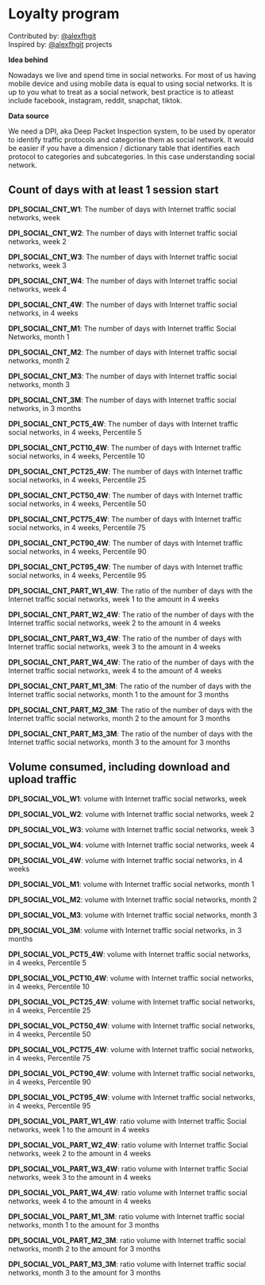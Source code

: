 # Loyalty program

Contributed by: [@alexfhgit](https://github.com/alexfhgit)<br> 
Inspired by: [@alexfhgit](https://github.com/alexfhgit) projects <br>

**Idea behind**

Nowadays we live and spend time in social networks. For most of us having mobile device and using mobile data is equal to using social networks. It is up to you what to treat as a social network, best practice is to atleast include facebook, instagram, reddit, snapchat, tiktok.

**Data source**

We need a DPI, aka Deep Packet Inspection system, to be used by operator to identify traffic protocols and categorise them as social network. It would be easier if you have a dimension / dictionary table that identifies each protocol to categories and subcategories. In this case understanding social network.

## Count of days with at least 1 session start
**DPI_SOCIAL_CNT_W1**:	The number of days with Internet traffic social networks, week

**DPI_SOCIAL_CNT_W2**:	The number of days with Internet traffic social networks, week 2

**DPI_SOCIAL_CNT_W3**:	The number of days with Internet traffic social networks, week 3

**DPI_SOCIAL_CNT_W4**:	The number of days with Internet traffic social networks, week 4

**DPI_SOCIAL_CNT_4W**:	The number of days with Internet traffic social networks, in 4 weeks

**DPI_SOCIAL_CNT_M1**:	The number of days with Internet traffic Social Networks, month 1

**DPI_SOCIAL_CNT_M2**:	The number of days with Internet traffic social networks, month 2

**DPI_SOCIAL_CNT_M3**:	The number of days with Internet traffic social networks, month 3

**DPI_SOCIAL_CNT_3M**:	The number of days with Internet traffic social networks, in 3 months

**DPI_SOCIAL_CNT_PCT5_4W**:	The number of days with Internet traffic social networks, in 4 weeks, Percentile 5

**DPI_SOCIAL_CNT_PCT10_4W**:	The number of days with Internet traffic social networks, in 4 weeks, Percentile 10

**DPI_SOCIAL_CNT_PCT25_4W**:	The number of days with Internet traffic social networks, in 4 weeks, Percentile 25

**DPI_SOCIAL_CNT_PCT50_4W**:	The number of days with Internet traffic social networks, in 4 weeks, Percentile 50

**DPI_SOCIAL_CNT_PCT75_4W**:	The number of days with Internet traffic social networks, in 4 weeks, Percentile 75

**DPI_SOCIAL_CNT_PCT90_4W**:	The number of days with Internet traffic social networks, in 4 weeks, Percentile 90

**DPI_SOCIAL_CNT_PCT95_4W**:	The number of days with Internet traffic social networks, in 4 weeks, Percentile 95

**DPI_SOCIAL_CNT_PART_W1_4W**:	The ratio of the number of days with the Internet traffic social networks, week 1 to the amount in 4 weeks

**DPI_SOCIAL_CNT_PART_W2_4W**:	The ratio of the number of days with the Internet traffic social networks, week 2 to the amount in 4 weeks

**DPI_SOCIAL_CNT_PART_W3_4W**:	The ratio of the number of days with Internet traffic social networks, week 3 to the amount in 4 weeks

**DPI_SOCIAL_CNT_PART_W4_4W**:	The ratio of the number of days with the Internet traffic social networks, week 4 to the amount of 4 weeks

**DPI_SOCIAL_CNT_PART_M1_3M**:	The ratio of the number of days with the Internet traffic social networks, month 1 to the amount for 3 months

**DPI_SOCIAL_CNT_PART_M2_3M**:	The ratio of the number of days with the Internet traffic social networks, month 2 to the amount for 3 months

**DPI_SOCIAL_CNT_PART_M3_3M**:	The ratio of the number of days with the Internet traffic social networks, month 3 to the amount for 3 months


## Volume consumed, including download and upload traffic
**DPI_SOCIAL_VOL_W1**:	volume with Internet traffic social networks, week

**DPI_SOCIAL_VOL_W2**:	volume with Internet traffic social networks, week 2

**DPI_SOCIAL_VOL_W3**:	volume with Internet traffic social networks, week 3

**DPI_SOCIAL_VOL_W4**:	volume with Internet traffic social networks, week 4

**DPI_SOCIAL_VOL_4W**:	volume with Internet traffic social networks, in 4 weeks

**DPI_SOCIAL_VOL_M1**:	volume with Internet traffic social networks, month 1

**DPI_SOCIAL_VOL_M2**:	volume with Internet traffic social networks, month 2

**DPI_SOCIAL_VOL_M3**:	volume with Internet traffic social networks, month 3

**DPI_SOCIAL_VOL_3M**:	volume with Internet traffic social networks, in 3 months

**DPI_SOCIAL_VOL_PCT5_4W**:	volume with Internet traffic social networks, in 4 weeks, Percentile 5

**DPI_SOCIAL_VOL_PCT10_4W**:	volume with Internet traffic social networks, in 4 weeks, Percentile 10

**DPI_SOCIAL_VOL_PCT25_4W**:	volume with Internet traffic social networks, in 4 weeks, Percentile 25

**DPI_SOCIAL_VOL_PCT50_4W**:	volume with Internet traffic social networks, in 4 weeks, Percentile 50

**DPI_SOCIAL_VOL_PCT75_4W**:	volume with Internet traffic social networks, in 4 weeks, Percentile 75

**DPI_SOCIAL_VOL_PCT90_4W**:	volume with Internet traffic social networks, in 4 weeks, Percentile 90

**DPI_SOCIAL_VOL_PCT95_4W**:	volume with Internet traffic social networks, in 4 weeks, Percentile 95

**DPI_SOCIAL_VOL_PART_W1_4W**:	ratio volume with Internet traffic Social networks, week 1 to the amount in 4 weeks

**DPI_SOCIAL_VOL_PART_W2_4W**:	ratio volume with Internet traffic Social networks, week 2 to the amount in 4 weeks

**DPI_SOCIAL_VOL_PART_W3_4W**:	ratio volume with Internet traffic Social networks, week 3 to the amount in 4 weeks

**DPI_SOCIAL_VOL_PART_W4_4W**:	ratio volume with Internet traffic social networks, week 4 to the amount in 4 weeks

**DPI_SOCIAL_VOL_PART_M1_3M**:	ratio volume with Internet traffic social networks, month 1 to the amount for 3 months

**DPI_SOCIAL_VOL_PART_M2_3M**:	ratio volume with Internet traffic social networks, month 2 to the amount for 3 months

**DPI_SOCIAL_VOL_PART_M3_3M**:	ratio volume with Internet traffic social networks, month 3 to the amount for 3 months


